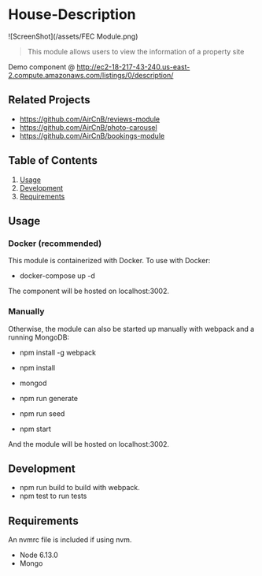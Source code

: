 # House-Description

![ScreenShot](/assets/FEC Module.png)

> This module allows users to view the information of a property site

Demo component @ http://ec2-18-217-43-240.us-east-2.compute.amazonaws.com/listings/0/description/

## Related Projects
  * https://github.com/AirCnB/reviews-module
  * https://github.com/AirCnB/photo-carousel
  * https://github.com/AirCnB/bookings-module
  
## Table of Contents
  1. [Usage](#Usage)
  1. [Development](#requirements)
  1. [Requirements](#development)
  
## Usage 

### Docker (recommended)
This module is containerized with Docker. To use with Docker:

  * docker-compose up -d
  
The component will be hosted on localhost:3002.

### Manually 

Otherwise, the module can also be started up manually with webpack and a running MongoDB:

  * npm install -g webpack

  * npm install

  * mongod

  * npm run generate

  * npm run seed

  * npm start

And the module will be hosted on localhost:3002.

## Development

  * npm run build to build with webpack.
  * npm test to run tests

## Requirements 


An nvmrc file is included if using nvm.

  * Node 6.13.0
  * Mongo




